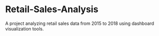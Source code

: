 # Retail-Sales-Analysis
A project analyzing retail sales data from 2015 to 2018 using dashboard visualization tools.
